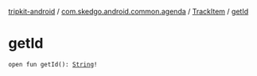 [tripkit-android](../../index.md) / [com.skedgo.android.common.agenda](../index.md) / [TrackItem](index.md) / [getId](./get-id.md)

# getId

`open fun getId(): `[`String`](https://kotlinlang.org/api/latest/jvm/stdlib/kotlin/-string/index.html)`!`